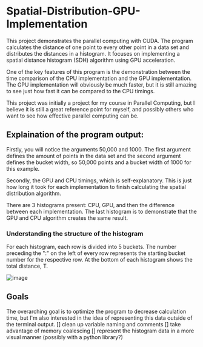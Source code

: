 # Spatial-Distribution-GPU-Implementation
This project demonstrates the parallel computing with CUDA. The program calculates the distance of one point to every other point in a data set and distributes the distances in a histogram. It focuses on implementing a spatial distance histogram (SDH) algorithm using GPU acceleration.

One of the key features of this program is the demonstration between the time comparison of the CPU implementation and the GPU implementation. The GPU implementation will obviously be much faster, but it is still amazing to see just how fast it can be compared to the CPU timings.

This project was initially a project for my course in Parallel Computing, but I believe it is still a great reference point for myself, and possibly others who want to see how effective parallel computing can be.
## Explaination of the program output: 

Firstly, you will notice the arguments 50,000 and 1000. The first argument defines the amount of points in the data set and the second argument defines the bucket width, so 50,000 points and a bucket width of 1000 for this example. 

Secondly, the GPU and CPU timings, which is self-explanatory. This is just how long it took for each implementation to finish calculating the spatial distribution algorithm. 

There are 3 histograms present: CPU, GPU, and then the difference between each implementation. The last histogram is to demonstrate that the GPU and CPU algorithm  creates the  same result. 

### Understanding the structure of the histogram
For each histogram, each row is divided into 5 buckets. The number preceding the ":" on the left of every row represents the starting bucket number for the respective row. At the bottom of each histogram shows the total distance, T.

![image](https://github.com/YingJames/Spatial-Distribution-GPU-Implementation/assets/21976362/b5ab9f72-6f04-4544-b3e1-f36d3288b9b1)

## Goals
The overarching goal is to optimize the program to decrease calculation time, but I'm also interested in the idea of representing this data outside of the terminal output.
[] clean up variable naming and comments
[] take advantage of memory coalescing
[] represent the histogram data in a more visual manner (possibly with a python library?)
